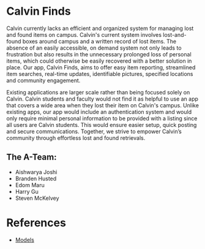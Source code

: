 # Calvin Finds

Calvin currently lacks an efficient and organized system for managing lost and found items on campus. Calvin's current system involves lost-and-found boxes around campus and a written record of lost items. The absence of an easily accessible, on demand system not only leads to frustration but also results in the unnecessary prolonged loss of personal items, which could otherwise be easily recovered with a better solution in place. Our app, Calvin Finds, aims to offer easy item reporting, streamlined item searches, real-time updates, identifiable pictures, specified locations and community engagement. 

Existing applications are larger scale rather than being focused solely on Calvin. Calvin students and faculty would not find it as helpful to use an app that covers a wide area when they lost their item on Calvin's campus. Unlike existing apps, our app would include an authentication system and would only require minimal personal information to be provided with a listing since all users are Calvin students. This would ensure easier setup, quick posting and secure communications. Together, we strive to empower Calvin’s community through effortless lost and found retrievals.

## The A-Team: 
- Aishwarya Joshi 
- Branden Husted 
- Edom Maru 
- Harry Gu
- Steven McKelvey

# References
- [Models](https://github.com/calvin-cs262-fall2023-teamA/project/tree/main/images)

